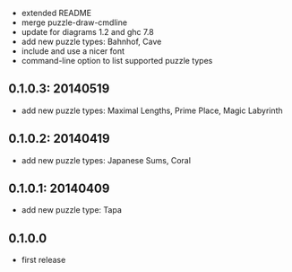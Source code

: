 * extended README
* merge puzzle-draw-cmdline
* update for diagrams 1.2 and ghc 7.8
* add new puzzle types: Bahnhof, Cave
* include and use a nicer font
* command-line option to list supported puzzle types

0.1.0.3: 20140519
-----------------

* add new puzzle types: Maximal Lengths, Prime Place, Magic Labyrinth


0.1.0.2: 20140419
-----------------

* add new puzzle types: Japanese Sums, Coral

0.1.0.1: 20140409
-----------------

* add new puzzle type: Tapa

0.1.0.0
-------

* first release
